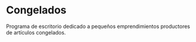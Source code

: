 # Congelados
Programa de escritorio dedicado a pequeños emprendimientos productores de artículos congelados.
